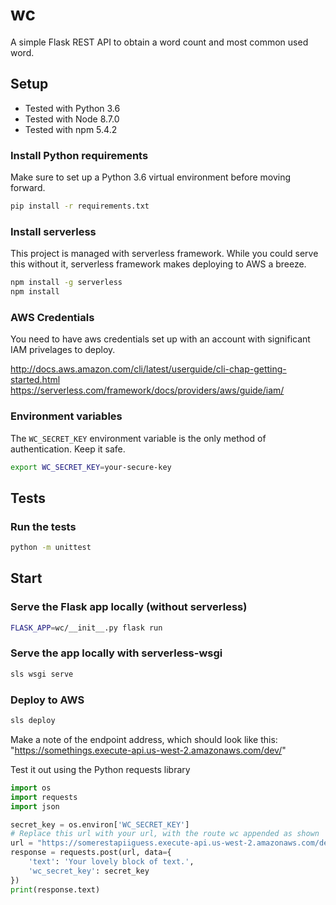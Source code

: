 # wc
A simple Flask REST API to obtain a word count and most common used word.

## Setup
* Tested with Python 3.6
* Tested with Node 8.7.0
* Tested with npm 5.4.2

### Install Python requirements
Make sure to set up a Python 3.6 virtual environment before moving forward.
```bash
pip install -r requirements.txt
```

### Install serverless
This project is managed with serverless framework. While you could serve this
without it, serverless framework makes deploying to AWS a breeze.
```bash
npm install -g serverless
npm install
```

### AWS Credentials
You need to have aws credentials set up with an account with significant IAM
privelages to deploy.

http://docs.aws.amazon.com/cli/latest/userguide/cli-chap-getting-started.html
https://serverless.com/framework/docs/providers/aws/guide/iam/

### Environment variables
The `WC_SECRET_KEY` environment variable is the only method of authentication.
Keep it safe.
```bash
export WC_SECRET_KEY=your-secure-key
```


## Tests
### Run the tests
```bash
python -m unittest
```

## Start
### Serve the Flask app locally (without serverless)
```bash
FLASK_APP=wc/__init__.py flask run
```

### Serve the app locally with serverless-wsgi
```bash
sls wsgi serve
```

### Deploy to AWS
```bash
sls deploy
```

Make a note of the endpoint address, which should look like this:
"https://somethings.execute-api.us-west-2.amazonaws.com/dev/"

Test it out using the Python requests library
```python
import os
import requests
import json

secret_key = os.environ['WC_SECRET_KEY']
# Replace this url with your url, with the route wc appended as shown
url = "https://somerestapiiguess.execute-api.us-west-2.amazonaws.com/dev/wc"
response = requests.post(url, data={
    'text': 'Your lovely block of text.',
    'wc_secret_key': secret_key
})
print(response.text)
```





